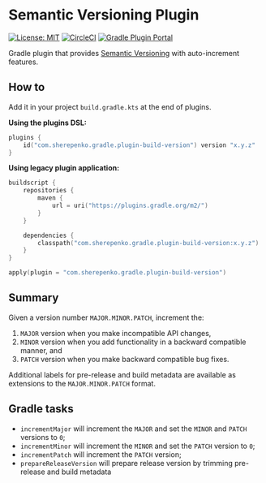 # Semantic Versioning Plugin

[![License: MIT](https://img.shields.io/badge/License-MIT-blue.svg)](https://opensource.org/licenses/MIT)
[![CircleCI](https://circleci.com/gh/asherepenko/plugin-build-version.svg?style=svg&circle-token=384648b6b628cea4af1f4d834f1788ffaafa9f31)](https://circleci.com/gh/asherepenko/plugin-build-version)
[![Gradle Plugin Portal](https://img.shields.io/maven-metadata/v/https/plugins.gradle.org/m2/com/sherepenko/gradle/plugin-build-version/com.sherepenko.gradle.plugin-build-version.gradle.plugin/maven-metadata.xml.svg?colorB=007ec6&label=Gradle%20Plugin%20Portal)](https://plugins.gradle.org/plugin/com.sherepenko.gradle.plugin-build-version)

Gradle plugin that provides [Semantic Versioning](https://semver.org/) with auto-increment features.

## How to

Add it in your project `build.gradle.kts` at the end of plugins.

**Using the plugins DSL:**

```kotlin
plugins {
    id("com.sherepenko.gradle.plugin-build-version") version "x.y.z"
}
```

**Using legacy plugin application:**

```kotlin
buildscript {
    repositories {
        maven {
            url = uri("https://plugins.gradle.org/m2/")
        }
    }

    dependencies {
        classpath("com.sherepenko.gradle.plugin-build-version:x.y.z")
    }
}

apply(plugin = "com.sherepenko.gradle.plugin-build-version")
```

## Summary

Given a version number `MAJOR.MINOR.PATCH`, increment the:

1. `MAJOR` version when you make incompatible API changes,
2. `MINOR` version when you add functionality in a backward compatible manner, and
3. `PATCH` version when you make backward compatible bug fixes.

Additional labels for pre-release and build metadata are available as extensions to the `MAJOR.MINOR.PATCH` format.

## Gradle tasks

- `incrementMajor` will increment the `MAJOR` and set the `MINOR` and `PATCH` versions to `0`;
- `incrementMinor` will increment the `MINOR` and set the `PATCH` version to `0`;
- `incrementPatch` will increment the `PATCH` version;
- `prepareReleaseVersion` will prepare release version by trimming pre-release and build metadata
